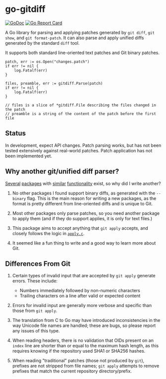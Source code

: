 # go-gitdiff

[![GoDoc](https://godoc.org/github.com/bluekeyes/go-gitdiff/gitdiff?status.svg)](http://godoc.org/github.com/bluekeyes/go-gitdiff/gitdiff) [![Go Report Card](https://goreportcard.com/badge/github.com/bluekeyes/go-gitdiff)](https://goreportcard.com/report/github.com/bluekeyes/go-gitdiff)

A Go library for parsing and applying patches generated by `git diff`, `git
show`, and `git format-patch`. It can also parse and apply unified diffs
generated by the standard `diff` tool.

It supports both standard line-oriented text patches and Git binary patches.

```golang
patch, err := os.Open("changes.patch")
if err != nil {
    log.Fatalf(err)
}

files, preamble, err := gitdiff.Parse(patch)
if err != nil {
    log.Fatalf(err)
}

// files is a slice of *gitdiff.File describing the files changed in the patch
// preamble is a string of the content of the patch before the first file
```

## Status

In development, expect API changes. Patch parsing works, but has not been
tested extensively against real-world patches. Patch application has not been
implemented yet.

## Why another git/unified diff parser?

[Several][sourcegraph] [packages][sergi] with [similar][waigani]
[functionality][seletskiy] exist, so why did I write another?

1. No other packages I found support binary diffs, as generated with the
   `--binary` flag. This is the main reason for writing a new packages, as the
   format is pretty different from line-oriented diffs and is unique to Git.

2. Most other packages only parse patches, so you need another package to apply
   them (and if they do support applies, it is only for text files.)

3. This package aims to accept anything that `git apply` accepts, and closely
   follows the logic in [`apply.c`][apply.c].

4. It seemed like a fun thing to write and a good way to learn more about Git.

[sourcegraph]: https://github.com/sourcegraph/go-diff
[sergi]: https://github.com/sergi/go-diff
[waigani]: https://github.com/waigani/diffparser
[seletskiy]: https://github.com/seletskiy/godiff

[apply.c]: https://github.com/git/git/blob/master/apply.c

## Differences From Git

1. Certain types of invalid input that are accepted by `git apply` generate
   errors. These include:

   - Numbers immediately followed by non-numeric characters
   - Trailing characters on a line after valid or expected content

2. Errors for invalid input are generally more verbose and specific than those
   from `git apply`.

3. The translation from C to Go may have introduced inconsistencies in the way
   Unicode file names are handled; these are bugs, so please report any issues
   of this type.

4. When reading headers, there is no validation that OIDs present on an `index`
   line are shorter than or equal to the maximum hash length, as this requires
   knowing if the repository used SHA1 or SHA256 hashes.

5. When reading "traditional" patches (those not produced by `git`), prefixes
   are not stripped from file names; `git apply` attempts to remove prefixes
   that match the current repository directory/prefix.

